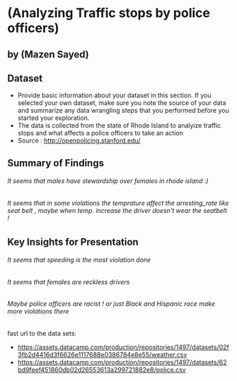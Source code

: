 # (Analyzing Traffic stops by police officers)
## by (Mazen Sayed)


## Dataset

- Provide basic information about your dataset in this section. If you selected your own dataset, make sure you note the source of your data and summarize any data wrangling steps that you performed before you started your exploration.
- The data is collected from the state of Rhode Island to analyize traffic stops and what affects a police officers to take an action
- Source : http://openpolicing.stanford.edu/ 

## Summary of Findings

###### It seems that males have stewardship over females in rhode island :)
###### It seems that in some violations the temprature affect the arresting_rate like seat belt , maybe when temp. increase the driver doesn't wear the seatbelt !


## Key Insights for Presentation

###### It seems that speeding is the most violation done
###### It seems that females are reckless drivers
###### Maybe police officers are racist ! or just Black and Hispanic race make more violations there 

fast url to the data sets:
- https://assets.datacamp.com/production/repositories/1497/datasets/02f3fb2d4416d3f6626e1117688e0386784e8e55/weather.csv
- https://assets.datacamp.com/production/repositories/1497/datasets/62bd9feef451860db02d26553613a299721882e8/police.csv
